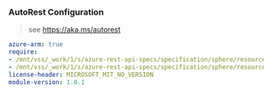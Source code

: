 ### AutoRest Configuration

> see https://aka.ms/autorest

``` yaml
azure-arm: true
require:
- /mnt/vss/_work/1/s/azure-rest-api-specs/specification/sphere/resource-manager/readme.md
- /mnt/vss/_work/1/s/azure-rest-api-specs/specification/sphere/resource-manager/readme.go.md
license-header: MICROSOFT_MIT_NO_VERSION
module-version: 1.0.1
```